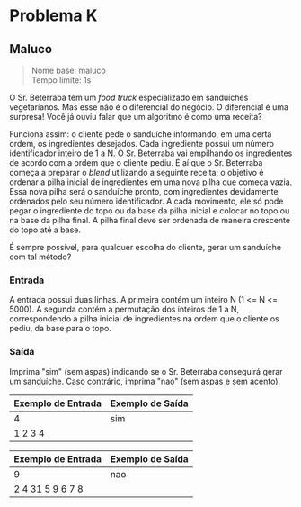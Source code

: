# Problema K

## Maluco

> Nome base: maluco \
> Tempo limite: 1s

O Sr. Beterraba tem um _food truck_ especializado em sanduíches vegetarianos. Mas esse não é o diferencial do negócio. O diferencial é uma surpresa! Você já ouviu falar que um algoritmo é como uma receita?

Funciona assim: o cliente pede o sanduíche informando, em uma certa ordem, os ingredientes desejados. Cada ingrediente possui um número identificador inteiro de 1 a N. O Sr. Beterraba vai empilhando os ingredientes de acordo com a ordem que o cliente pediu. É aí que o Sr. Beterraba começa a preparar o _blend_ utilizando a seguinte receita: o objetivo é ordenar a pilha inicial de ingredientes em uma nova pilha que começa vazia. Essa nova pilha será o sanduíche pronto, com ingredientes devidamente ordenados pelo seu número identificador. A cada movimento, ele só pode pegar o ingrediente do topo ou da base da pilha inicial e colocar no topo ou na base da pilha final. A pilha final deve ser ordenada de maneira crescente do topo até a base.

É sempre possível, para qualquer escolha do cliente, gerar um sanduíche com tal método?

### Entrada

A entrada possui duas linhas. A primeira contém um inteiro N (1 <= N <= 5000). A segunda contém a permutação dos inteiros de 1 a N, correspondendo à pilha inicial de ingredientes na ordem que o cliente os pediu, da base para o topo.

### Saída

Imprima "sim" (sem aspas) indicando se o Sr. Beterraba conseguirá gerar um sanduíche. Caso contrário, imprima "nao" (sem aspas e sem acento).

| Exemplo de Entrada | Exemplo de Saída |
|:-------------------|:-----------------|
| 4                  | sim              |
| 1 2 3 4            |                  |

| Exemplo de Entrada | Exemplo de Saída |
|:-------------------|:-----------------|
| 9                  | nao              |
| 2 4 31 5 9 6 7 8   |                  |
